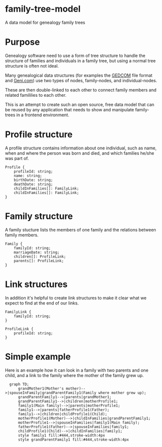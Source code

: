 # family-tree-model
A data model for genealogy family trees


# Purpose
Genealogy software need to use a form of tree structure to handle the structure of families and individuals in a family tree,
but using a normal tree structure is often not ideal.

Many genealogical data structures (for examples the [GEDCOM](https://en.wikipedia.org/wiki/GEDCOM) file format and [Geni.com](http://Geni.com))
use two types of nodes, family-nodes, and individual-nodes.

These are then double-linked to each other to connect family members and related famililies to each other.

This is an attempt to create such an open source, free data model that can be reused by any application that needs to show and manipulate family-trees in a frontend environment.

# Profile structure
A profile structure contains information about one individual, such as name, when and where the person was born and died, and which families he/she was part of.
```
Profile {
    profileId: string;
    name: string;
    birthDate: string;
    deathDate: string;
    childInFamilies[]: FamilyLink;
    childInFamilies[]: FamilyLink;
}
```

# Family structure
A family stucture lists the members of one family and the relations between family members.
```
Family {
    familyId: string;
    marriageDate: string;
    children[]: ProfileLink;
    parents[]: ProfileLink;
}
```

# Link structures
In addition it's helpful to create link structures to make it clear what we expect to find at the end of our links.
```
FamilyLink {
    familyId: string;
}

ProfileLink {
    profileId: string;
}
```

# Simple example
Here is an example how it can look in a family with two parents and one child, and a link to the family where the mother of the family grew up.

``` mermaid
  graph TD;
      grandMother1(Mother's mother)-->|spouseInFamily|grandParentFamily1(Family where mother grew up);
      grandParentFamily1-->|parents|grandMother1;
      grandParentFamily1-->|children|motherProfile1;
      family1(Main family)-->|parents|motherProfile1;
      family1-->|parents|fatherProfile1(Father);
      family1-->|children|childProfile1(Child);
      motherProfile1(Mother)-->|childInFamilies|grandParentFamily1;
      motherProfile1-->|spouseInFamilies|family1(Main family);
      fatherProfile1(Father)-->|spouseInFamilies|family1;
      childProfile1(Child)-->|childInFamilies|family1;
      style family1 fill:#444,stroke-width:4px
      style grandParentFamily1 fill:#444,stroke-width:4px
```

